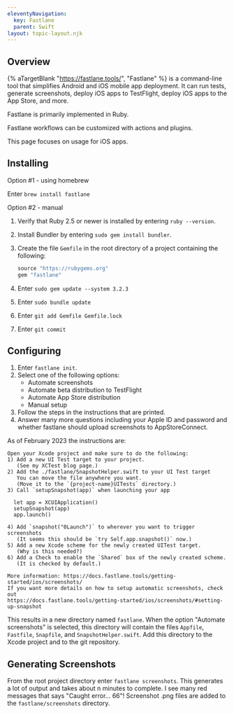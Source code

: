 ```yaml
---
eleventyNavigation:
  key: Fastlane
  parent: Swift
layout: topic-layout.njk
---
```


## Overview

{% aTargetBlank "https://fastlane.tools/", "Fastlane" %} is a
command-line tool that simplifies Android and iOS mobile app deployment.
It can run tests, generate screenshots, deploy iOS apps to TestFlight,
deploy iOS apps to the App Store, and more.

Fastlane is primarily implemented in Ruby.

Fastlane workflows can be customized with actions and plugins.

This page focuses on usage for iOS apps.

## Installing

Option #1 - using homebrew

Enter `brew install fastlane`

Option #2 - manual

1. Verify that Ruby 2.5 or newer is installed by entering `ruby --version`.
1. Install Bundler by entering `sudo gem install bundler`.
1. Create the file `Gemfile` in the root directory of a project
   containing the following:

   ```ruby
   source "https://rubygems.org"
   gem "fastlane"
   ```

1. Enter `sudo gem update --system 3.2.3`
1. Enter `sudo bundle update`
1. Enter `git add Gemfile Gemfile.lock`
1. Enter `git commit`

## Configuring

1. Enter `fastlane init`.
1. Select one of the following options:
   - Automate screenshots
   - Automate beta distribution to TestFlight
   - Automate App Store distribution
   - Manual setup
1. Follow the steps in the instructions that are printed.
1. Answer many more questions including your Apple ID and password
   and whether fastlane should upload screenshots to AppStoreConnect.

As of February 2023 the instructions are:

```text
Open your Xcode project and make sure to do the following:
1) Add a new UI Test target to your project.
   (See my XCTest blog page.)
2) Add the ./fastlane/SnapshotHelper.swift to your UI Test target
   You can move the file anywhere you want.
   (Move it to the `{project-name}UITests` directory.)
3) Call `setupSnapshot(app)` when launching your app

  let app = XCUIApplication()
  setupSnapshot(app)
  app.launch()

4) Add `snapshot("0Launch")` to wherever you want to trigger screenshots
   (It seems this should be `try Self.app.snapshot()` now.)
5) Add a new Xcode scheme for the newly created UITest target.
   (Why is this needed?)
6) Add a Check to enable the `Shared` box of the newly created scheme.
   (It is checked by default.)

More information: https://docs.fastlane.tools/getting-started/ios/screenshots/
If you want more details on how to setup automatic screenshots, check out
https://docs.fastlane.tools/getting-started/ios/screenshots/#setting-up-snapshot
```

This results in a new directory named `fastlane`.
When the option "Automate screenshots" is selected,
this directory will contain the files
`Appfile`, `Fastfile`, `Snapfile`, and `SnapshotHelper.swift`.
Add this directory to the Xcode project and to the git repository.

## Generating Screenshots

From the root project directory enter `fastlane screenshots`.
This generates a lot of output and takes about n minutes to complete.
I see many red messages that says "Caught error... 66"!
Screenshot .png files are added to the `fastlane/screenshots` directory.
